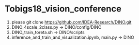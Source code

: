 # Tobigs18_vision_conference

1. please git clone https://github.com/IDEA-Research/DINO.git
2. DINO_4scale_2class.py -> DINO/config/DINO
3. DINO_train_toreta.sh -> DINO/scripts
4. inference_and_train_and_visualization.ipynb, main.py -> DINO
